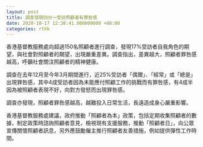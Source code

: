 ```yaml
---
layout: post
title: 調查發現四分一受訪照顧者有罪咎感
date: 2020-10-17 12:38:41.000000000 +08:00
categories: rthk
---
```


香港基督教服務處向超過150名照顧者進行調查，發現17%受訪者自我角色的期望，與社會對照顧者的期望，出現嚴重差異。調查指出，差異越大，照顧者罪咎感越高，呼籲社會關注照顧者的精神健康。

調查在去年12月至今年3月期間進行，近25%受訪者「偶爾」、「經常」或「總是」出現罪咎感，其中4成受訪者因為未能應付照顧工作的挑戰而有罪咎感，有4成半因為被照顧者表現不好，向對方發怒而出現罪咎感。

調查亦發現，照顧者罪咎感越高，越難投入日常生活，長遠造成身心嚴重影響。

香港基督教服務處建議，政府推動「照顧者為本」政策，包括定期收集照顧者的數據，制定政策時諮詢照顧者意見，檢視現有支援服務，推動「照顧者日」，向公眾宣傳關懷照顧者訊息，另外應鼓勵僱主推行照顧者友善措施，例如提供彈性工作時間。
